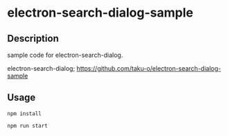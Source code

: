 electron-search-dialog-sample
===========================================

## Description

sample code for electron-search-dialog.

electron-search-dialog;
https://github.com/taku-o/electron-search-dialog-sample

## Usage
```
npm install

npm run start
```

